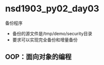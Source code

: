 # nsd1903_py02_day03

备份程序

- 备份的源文件是/tmp/demo/security目录
- 要求可以实现完全备份和增量备份

## OOP：面向对象的编程













